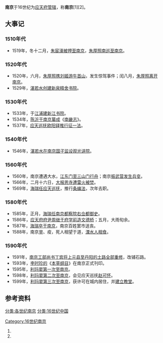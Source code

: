 **南京**于16世纪为[应天府管辖](../Page/应天府_\(明朝\).md "wikilink")，称**南京**\[1\]\[2\]。

## 大事记

### 1510年代

  - 1519年，冬十二月，[朱宸濠被押至](../Page/朱宸濠.md "wikilink")[南京](https://zh.wikipedia.org/wiki/南京 "wikilink")，[朱厚照南巡至南京](https://zh.wikipedia.org/wiki/朱厚照 "wikilink")。

### 1520年代

  - 1520年，六月，[朱厚照携](https://zh.wikipedia.org/wiki/朱厚照 "wikilink")[刘姬游](../Page/刘美人_\(明武宗\).md "wikilink")[牛首山](https://zh.wikipedia.org/wiki/牛首山 "wikilink")，发生惊驾事件；闰八月，[朱厚照离开南京](https://zh.wikipedia.org/wiki/朱厚照 "wikilink")。
  - 1529年，[湛若水创建](../Page/湛若水.md "wikilink")[新泉精舍书院](https://zh.wikipedia.org/wiki/新泉精舍书院 "wikilink")。

### 1530年代

  - 1533年，于[江浦建](https://zh.wikipedia.org/wiki/江浦 "wikilink")[新江书院](https://zh.wikipedia.org/wiki/新江书院 "wikilink")。
  - 1534年，[陈沂于南京纂成](https://zh.wikipedia.org/wiki/陳沂_\(鄞縣\) "wikilink")《[南畿志](https://zh.wikipedia.org/wiki/南畿志 "wikilink")》。
  - 1537年，[应天巡抚](../Page/应天府_\(明朝\).md "wikilink")[欧阳铎推行](https://zh.wikipedia.org/wiki/欧阳铎 "wikilink")[征一法](https://zh.wikipedia.org/wiki/征一法 "wikilink")。

### 1540年代

  - 1546年，[湛若水在](../Page/湛若水.md "wikilink")[南京国子监设](https://zh.wikipedia.org/wiki/南京国子监 "wikilink")[观光讲院](https://zh.wikipedia.org/wiki/观光讲院 "wikilink")。

### 1560年代

  - 1560年，南京遭遇大水，[江东门至](https://zh.wikipedia.org/wiki/江东门 "wikilink")[三山门行舟](https://zh.wikipedia.org/wiki/三山门 "wikilink")；南京[振武营发生](https://zh.wikipedia.org/wiki/振武营 "wikilink")[兵变](https://zh.wikipedia.org/wiki/振武营兵变 "wikilink")。
  - 1566年，二月十六日，[大报恩寺遭雷火被焚](https://zh.wikipedia.org/wiki/大报恩寺_\(南京\) "wikilink")。
  - 1569年，[海瑞任](../Page/海瑞.md "wikilink")[应天巡抚](../Page/应天府_\(明朝\).md "wikilink")，推行[条编法](https://zh.wikipedia.org/wiki/条编法 "wikilink")，次年去职。

### 1580年代

  - 1585年，正月，[海瑞任南京](../Page/海瑞.md "wikilink")[都察院右](../Page/都察院.md "wikilink")[佥都御史](https://zh.wikipedia.org/wiki/佥都御史 "wikilink")。
  - 1586年，[应天府府尹](../Page/应天府_\(明朝\).md "wikilink")[周继于府学前造](https://zh.wikipedia.org/wiki/周继 "wikilink")[文德桥](https://zh.wikipedia.org/wiki/文德桥 "wikilink")；五月，大雨旬余。
  - 1587年，[海瑞卒于](../Page/海瑞.md "wikilink")[南京](https://zh.wikipedia.org/wiki/南京 "wikilink")，南京百姓罢市送丧。
  - 1588年，南京[旱](../Page/干旱.md "wikilink")、疫，死人相望于道，[溧水人相食](../Page/溧水县.md "wikilink")。

### 1590年代

  - 1591年，[南京工部尚书](https://zh.wikipedia.org/wiki/南京工部尚书 "wikilink")[丁宾将](https://zh.wikipedia.org/wiki/丁宾 "wikilink")[上元县至](https://zh.wikipedia.org/wiki/上元县 "wikilink")[丹阳的土路全部重修](../Page/丹阳市.md "wikilink")，改铺石路。
  - 1593年，[李时珍的](../Page/李时珍.md "wikilink")《[本草纲目](../Page/本草纲目.md "wikilink")》在南京正式刊印。
  - 1595年，[利玛窦第一次至南京](../Page/利玛窦.md "wikilink")。
  - 1598年，[利玛窦第二次至南京](../Page/利玛窦.md "wikilink")，会见应天巡抚[赵可怀](https://zh.wikipedia.org/wiki/赵可怀 "wikilink")。
  - 1599年，[利玛窦第三次至南京](../Page/利玛窦.md "wikilink")，获许可在城内居住，并[建立教堂](../Page/南京圣母无染原罪主教座堂.md "wikilink")。

## 参考资料

[分类:各世纪南京](https://zh.wikipedia.org/wiki/分类:各世纪南京 "wikilink")
[分类:16世纪中国](https://zh.wikipedia.org/wiki/分类:16世纪中国 "wikilink")

[Category:16世纪南京](https://zh.wikipedia.org/wiki/Category:16世纪南京 "wikilink")

1.
2.
